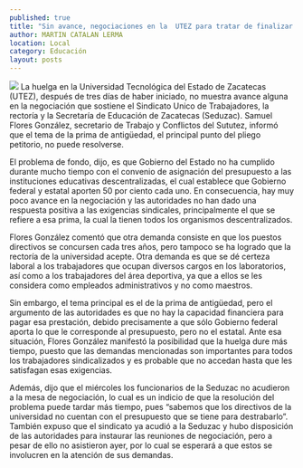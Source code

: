 ```yaml
---
published: true
title: "Sin avance, negociaciones en la  UTEZ para tratar de finalizar huelga"
author: MARTIN CATALAN LERMA
location: Local
category: Educación
layout: posts
---
```


![](http://i.imgur.com/Kk3XZqRm.jpg)
La huelga en la Universidad Tecnológica del Estado de Zacatecas (UTEZ), después de tres días de haber iniciado, no muestra avance alguna en la negociación que sostiene el Sindicato Unico de Trabajadores, la rectoría y la Secretaría de Educación de Zacatecas (Seduzac).
Samuel Flores González, secretario de Trabajo y Conflictos del Sututez, informó que el tema de la prima de antigüedad, el principal punto del pliego petitorio, no puede resolverse.

El problema de fondo, dijo, es que Gobierno del Estado no ha cumplido durante mucho tiempo con el convenio de asignación del presupuesto a las instituciones educativas descentralizadas, el cual establece que Gobierno federal y estatal aporten 50 por ciento cada uno.
En consecuencia, hay muy poco avance en la negociación y las autoridades no han dado una respuesta positiva a las exigencias sindicales, principalmente el que se refiere a esa prima, la cual la tienen todos los organismos descentralizados.

Flores González comentó que otra demanda consiste en que los puestos directivos se concursen cada tres años, pero tampoco se ha logrado que la rectoría de la universidad acepte.
Otra demanda es que se dé certeza laboral a los trabajadores que ocupan diversos cargos en los laboratorios, así como a los trabajadores del área deportiva, ya que a ellos se les considera como empleados administrativos y no como maestros.

Sin embargo, el tema principal es el de la prima de antigüedad, pero el argumento de las autoridades es que no hay la capacidad financiera para pagar esa prestación, debido precisamente a que sólo Gobierno federal aporta lo que le corresponde al presupuesto, pero no el estatal.
Ante esa situación, Flores González manifestó la posibilidad que la huelga dure más tiempo, puesto que las demandas mencionadas son importantes para todos los trabajadores sindicalizados y es probable que no accedan hasta que les satisfagan esas exigencias.

Además, dijo que el miércoles los funcionarios de la Seduzac no acudieron a la mesa de negociación, lo cual es un indicio de que la resolución del problema puede tardar más tiempo, pues “sabemos que los directivos de la universidad no cuentan con el presupuesto que se tiene para destrabarlo”.
También expuso que el sindicato ya acudió a la Seduzac y hubo disposición de las autoridades para instaurar las reuniones de negociación, pero a pesar de ello no asistieron ayer, por lo cual se esperará a que estos se involucren en la atención de sus demandas.

